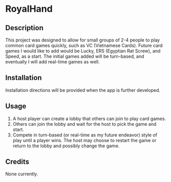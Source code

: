 # RoyalHand

## Description

This project was designed to allow for small groups of 2-4 people to play common card games quickly, such as VC (Vietnamese Cards). Future card games I would like to add would be Lucky, ERS (Egyptian Rat Screw), and Speed, as a start. The initial games added will be turn-based, and eventually I will add real-time games as well.

## Installation

Installation directions will be provided when the app is further developed.

## Usage

1. A host player can create a lobby that others can join to play card games.
2. Others can join the lobby and wait for the host to pick the game and start.
3. Compete in turn-based (or real-time as my future endeavor) style of play until a player wins. The host may choose to restart the game or return to the lobby and possibly change the game.

## Credits

None currently.
